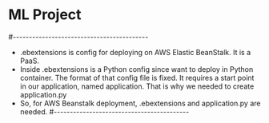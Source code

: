 # ML Project

#------------------------------------------
- .ebextensions is config for deploying on AWS Elastic BeanStalk. It is a PaaS.
- Inside .ebextensions is a Python config since want to deploy in Python container. The format of that config file is fixed. It requires a start point in our application, named application. That is why we needed to create application.py
- So, for AWS Beanstalk deployment, .ebextensions and application.py are needed.
#------------------------------------------